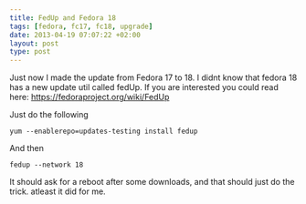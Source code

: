 ```yaml
---
title: FedUp and Fedora 18
tags: [fedora, fc17, fc18, upgrade]
date: 2013-04-19 07:07:22 +02:00
layout: post
type: post
---
```



Just now I made the update from Fedora 17 to 18. I didnt know that fedora 18 has a new update util called fedUp.
If you are interested you could read here: https://fedoraproject.org/wiki/FedUp

Just do the following


	yum --enablerepo=updates-testing install fedup


And then


	fedup --network 18


It should ask for a reboot after some downloads, and that should just do the trick. atleast it did for me.
